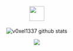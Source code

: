 <h1 align="center"><img src="https://i.pinimg.com/originals/a9/36/c2/a936c2d173cb4af7a620d41222ab856a.gif" width="40px"> </h1>



<div align="center">
  
  ![v0xel1337 github stats](https://github-readme-stats.vercel.app/api?username=v0xel1337&show_icons=true&theme=dracula)
  
  ![](https://komarev.com/ghpvc/?username=v0xel1337)
</div>
